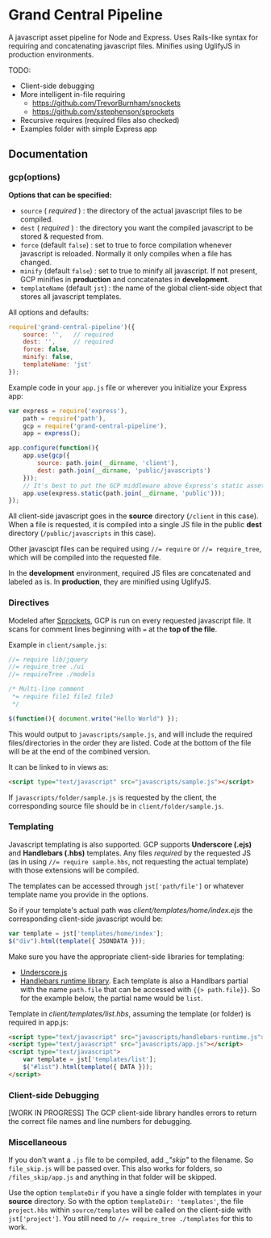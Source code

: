 # Grand Central Pipeline

A javascript asset pipeline for Node and Express. Uses Rails-like syntax for requiring and concatenating javascript files. Minifies using UglifyJS in production environments.

TODO:

* Client-side debugging
* More intelligent in-file requiring
    * https://github.com/TrevorBurnham/snockets
    * https://github.com/sstephenson/sprockets
* Recursive requires (required files also checked)
* Examples folder with simple Express app

## Documentation

### gcp(options)

__Options that can be specified:__

* `source` ( *required* ) : the directory of the actual javascript files to be compiled.
* `dest` ( *required* ) : the directory you want the compiled javascript to be stored & requested from.
* `force` (default `false`) : set to true to force compilation whenever javascript is reloaded. Normally it only compiles when a file has changed.
* `minify` (default `false`) : set to true to minify all javascript. If not present, GCP minifies in __production__ and concatenates in __development__.
* `templateName` (default `jst`) : the name of the global client-side object that stores all javascript templates.

All options and defaults:
```js
require('grand-central-pipeline')({
    source: '',   // required
    dest: '',     // required
    force: false,
    minify: false,
    templateName: 'jst'
});
```

Example code in your `app.js` file or wherever you initialize your Express app:
```js
var express = require('express'),
    path = require('path'),
    gcp = require('grand-central-pipeline'),
    app = express();

app.configure(function(){
    app.use(gcp({
        source: path.join(__dirname, 'client'),
        dest: path.join(__dirname, 'public/javascripts')
    }));
    // It's best to put the GCP middleware above Express's static asset pipline:
    app.use(express.static(path.join(__dirname, 'public')));
});
```

All client-side javascript goes in the __source__ directory (`/client` in this case). When a file is requested, it is compiled into a single JS file in the public __dest__ directory (`/public/javascripts` in this case).

Other javascipt files can be required using `//= require` or `//= require_tree`, which will be compiled into the requested file.

In the __development__ environment, required JS files are concatenated and labeled as is. In __production__, they are minified using UglifyJS.

### Directives

Modeled after [Sprockets](https://github.com/sstephenson/sprockets), GCP is run on every requested javascript file. It scans for comment lines beginning with `=` at the __top of the file__.

Example in `client/sample.js`:
```js
//= require lib/jquery
//= require_tree ./ui
//= requireTree ./models

/* Multi-line comment
 *= require file1 file2 file3
 */

$(function(){ document.write("Hello World") });
```
This would output to `javascripts/sample.js`, and will include the required files/directories in the order they are listed. Code at the bottom of the file will be at the end of the combined version.

It can be linked to in views as:
```html
<script type="text/javascript" src="javascripts/sample.js"></script>
```

If `javascripts/folder/sample.js` is requested by the client, the corresponding source file should be in `client/folder/sample.js`.

### Templating

Javascript templating is also supported. GCP supports __Underscore (.ejs)__ and __Handlebars (.hbs)__ templates. Any files *required* by the requested JS (as in using `//= require sample.hbs`, not requesting the actual template) with those extensions will be compiled.

The templates can be accessed through `jst['path/file']` or whatever template name you provide in the options.

So if your template's actual path was *client/templates/home/index.ejs* the corresponding client-side javascript would be:
```js
var template = jst['templates/home/index'];
$("div").html(template({ JSONDATA }));
```

Make sure you have the appropriate client-side libraries for templating:

* [Underscore.js](http://underscorejs.org/)
* [Handlebars runtime library](http://handlebarsjs.com/). Each template is also a Handlbars partial with the name `path.file` that can be accessed with `{{> path.file}}`. So for the example below, the partial name would be `list`.

Template in *client/templates/list.hbs*, assuming the template (or folder) is required in app.js:
```html
<script type="text/javascript" src="javascripts/handlebars-runtime.js"></script>
<script type="text/javascript" src="javascripts/app.js"></script>
<script type="text/javascript">
    var template = jst['templates/list'];
    $("#list").html(template({ DATA }));
</script>
```

### Client-side Debugging

[WORK IN PROGRESS] The GCP client-side library handles errors to return the correct file names and line numbers for debugging.

### Miscellaneous

If you don't want a `.js` file to be compiled, add __"_skip"__ to the filename. So `file_skip.js` will be passed over. This also works for folders, so `/files_skip/app.js` and anything in that folder will be skipped.

Use the option `templateDir` if you have a single folder with templates in your __source__ directory. So with the option `templateDir: 'templates'`, the file `project.hbs` within `source/templates` will be called on the client-side with `jst['project']`. You still need to `//= require_tree ./templates` for this to work.
